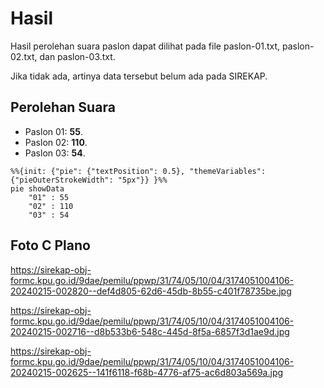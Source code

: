 # Hasil

Hasil perolehan suara paslon dapat dilihat pada file paslon-01.txt, paslon-02.txt, dan paslon-03.txt.

Jika tidak ada, artinya data tersebut belum ada pada SIREKAP.

## Perolehan Suara

 * Paslon 01: **55**.
 * Paslon 02: **110**.
 * Paslon 03: **54**.

```mermaid
%%{init: {"pie": {"textPosition": 0.5}, "themeVariables": {"pieOuterStrokeWidth": "5px"}} }%%
pie showData
    "01" : 55
    "02" : 110
    "03" : 54
```
## Foto C Plano

https://sirekap-obj-formc.kpu.go.id/9dae/pemilu/ppwp/31/74/05/10/04/3174051004106-20240215-002820--def4d805-62d6-45db-8b55-c401f78735be.jpg

https://sirekap-obj-formc.kpu.go.id/9dae/pemilu/ppwp/31/74/05/10/04/3174051004106-20240215-002716--d8b533b6-548c-445d-8f5a-6857f3d1ae9d.jpg

https://sirekap-obj-formc.kpu.go.id/9dae/pemilu/ppwp/31/74/05/10/04/3174051004106-20240215-002625--141f6118-f68b-4776-af75-ac6d803a569a.jpg
